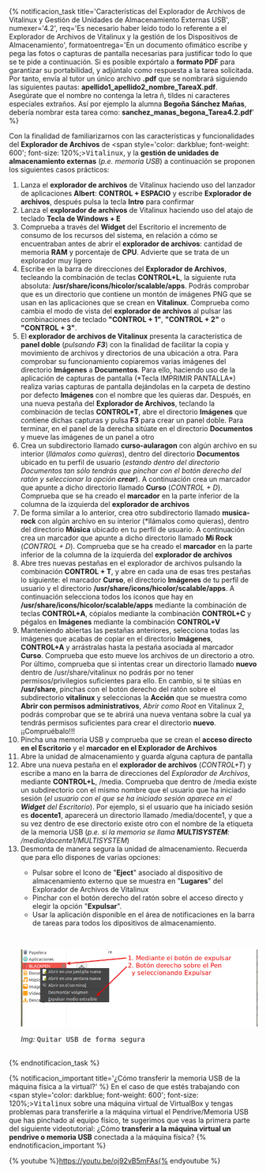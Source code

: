 {% notificacion_task title='Características del Explorador de Archivos de Vitalinux y Gestión de Unidades de Almacenamiento Externas USB',
numexer='4.2',
req='Es necesario haber leído todo lo referente a el Explorador de Archivos de Vitalinux y la gestión de los Dispositivos de Almacenamiento',
formatoentrega='En un documento ofimático escribe y pega las fotos o capturas de pantalla necesarias para justificar todo lo que se te pide a continuación. Si es posible expórtalo a <b>formato PDF</b> para garantizar su portabilidad, y adjúntalo como respuesta a la tarea solicitada. Por tanto, envía al tutor un único archivo <b>.pdf</b> que se nombrará siguiendo las siguientes pautas: <b>apellido1_apellido2_nombre_TareaX.pdf</b>.
<br>
Asegúrate que el nombre no contenga la letra ñ, tildes ni caracteres especiales extraños. Así por ejemplo la alumna <b>Begoña Sánchez Mañas</b>, debería nombrar esta tarea como: <b>sanchez_manas_begona_Tarea4.2.pdf</b>' %}

Con la finalidad de familiarizarnos con las características y funcionalidades del <b>Explorador de Archivos</b> de <span style='color: darkblue; font-weight: 600'; font-size: 120%;><tt>Vitalinux</tt></span>, y la <b>gestión de unidades de almacenamiento externas</b> (<i>p.e. memoria USB</i>) a continuación se proponen los siguientes casos prácticos:

<ol>
<li>Lanza el <b>explorador de archivos</b> de Vitalinux haciendo uso del lanzador de aplicaciones <b>Albert</b>: <b>CONTROL + ESPACIO</b> y escribe <b>Explorador de archivos</b>, después pulsa la tecla <b>Intro</b> para confirmar</li>
<li>Lanza el <b>explorador de archivos</b> de Vitalinux haciendo uso del atajo de teclado <b>Tecla de Windows + E</b></li>
<li>Comprueba a través del <b>Widget</b> del Escritorio el incremento de consumo de los recursos del sistema, en relación a cómo se encuentraban antes de abrir el <b>explorador de archivos</b>: cantidad de memoria <b>RAM</b> y porcentaje de <b>CPU</b>.  Advierte que se trata de un explorador muy ligero</li>
<li>Escribe en la barra de direcciones del <b>Explorador de Archivos</b>, tecleando la combinación de teclas <b>CONTROL+L</b>, la siguiente ruta absoluta: <b>/usr/share/icons/hicolor/scalable/apps</b>.  Podrás comprobar que es un directorio que contiene un montón de imágenes PNG que se usan en las aplicaciones que se crean en <b>Vitalinux</b>.  Comprueba como cambia el modo de vista del <b>explorador de archivos</b> al pulsar las combinaciones de teclado <b>"CONTROL + 1"</b>, <b>"CONTROL + 2"</b> o <b>"CONTROL + 3"</b>.</li>
<li>El <b>explorador de archivos de Vitalinux</b> presenta la característica de <b>panel doble</b> (<i>pulsando <b>F3</b></i>)  con la finalidad de facilitar la copia y movimiento de archivos y directorios de una ubicación a otra. Para comprobar su funcionamiento copiaremos varias imágenes del directorio <b>Imágenes</b> a <b>Documentos</b>.  Para ello, haciendo uso de la aplicación de capturas de pantalla (*Tecla IMPRIMIR PANTALLA*) realiza varias capturas de pantalla dejándolas en la carpeta de destino por defecto <b>Imágenes</b> con el nombre que les quieras dar.  Después, en una nueva pestaña del <b>Explorador de Archivos</b>, teclando la combinación de teclas <b>CONTROL+T</b>, abre el directorio <b>Imágenes</b> que contiene dichas capturas y pulsa <b>F3</b> para crear un panel doble.  Para terminar, en el panel de la derecha sitúate en el directorio <b>Documentos</b> y mueve las imágenes de un panel a otro</li>
<li>Crea un subdirectorio llamado <b>curso-aularagon</b> con algún archivo en su interior (<i>llámalos como quieras</i>), dentro del directorio <b>Documentos</b> ubicado en tu perfil de usuario (<i>estando dentro del directorio Documentos tan sólo tendrás que pinchar con el botón derecho del ratón y seleccionar la opción <b>crear</b></i>).  A continuación crea un marcador que apunte a dicho directorio llamado <b>Curso</b> (<i>CONTROL + D</i>). Comprueba que se ha creado el <b>marcador</b> en la parte inferior de la columna de la izquierda del <b>explorador de archivos</b></li>
<li>De forma similar a lo anterior, crea otro subdirectorio llamado <b>musica-rock</b> con algún archivo en su interior (*llámalos como quieras</i>), dentro del directorio <b>Música</b> ubicado en tu perfil de usuario.  A continuación crea un marcador que apunte a dicho directorio llamado <b>Mi Rock</b> (<i>CONTROL + D</i>). Comprueba que se ha creado el <b>marcador</b> en la parte inferior de la columna de la izquierda del <b>explorador de archivos</b></li>
<li>Abre tres nuevas pestañas en el explorador de archivos pulsando la combinación <b>CONTROL + T</b>, y abre en cada una de esas tres pestañas lo siguiente: el marcador <b>Curso</b>, el directorio <b>Imágenes</b> de tu perfil de usuario y el directorio <b>/usr/share/icons/hicolor/scalable/apps</b>.  A continuación selecciona todos los iconos que hay en <b>/usr/share/icons/hicolor/scalable/apps</b> mediante la combinación de teclas <b>CONTROL+A</b>, cópialos mediante la combinación <b>CONTROL+C</b> y pégalos en <b>Imágenes</b> mediante la combinación <b>CONTROL+V</b></li>
<li>Manteniendo abiertas las pestañas anteriores, selecciona todas las imágenes que acabas de copiar en el directorio <b>Imágenes</b>, <b>CONTROL+A</b> y arrástralas hasta la pestaña asociada al marcador <b>Curso</b>.  Comprueba que esto mueve los archivos de un directorio a otro.   Por último, comprueba que si intentas crear un directorio llamado <b>nuevo</b> dentro de </b>/usr/share/vitalinux</b> no podrás por no tener permisos/privilegios suficientes para ello.  En cambio, si te sitúas en <b>/usr/share</b>, pinchas con el botón derecho del ratón sobre el subdirectorio <b>vitalinux</b> y seleccionas la <b>Acción</b> que se muestra como <b>Abrir con permisos administrativos</b>, <i>Abrir como Root</i> en Vitalinux 2, podrás comprobar que se te abrirá una nueva ventana sobre la cual ya tendrás permisos suficientes para crear el directorio <b>nuevo</b>. </i>¡¡Compruébalo!!!
</li>
<li>
Pincha una memoria USB y comprueba que se crean el <b>acceso directo en el Escritorio</b> y el <b>marcador en el Explorador de Archivos</b>
</li>
<li>
Abre la unidad de almacenamiento y guarda alguna captura de pantalla
</li>
<li>
Abre una nueva pestaña en el <b>explorador de archivos</b> (<i>CONTROL+T</i>) y escribe </b>a mano</b> en la barra de direcciones del <i>Explorador de Archivos</i>, mediante <b>CONTROL+L</b>, </b>/media</b>.  Comprueba que dentro de </b>/media</b> existe un subdirectorio con el mismo nombre que el usuario que ha iniciado sesión (<i>el usuario con el que se ha iniciado sesión aparece en el <b>Widget</b> del Escritorio</i>).  Por ejemplo, si el usuario que ha iniciado sesión es <b>docente1</b>, aparecerá un directorio llamado </b>/media/docente1</b>, y que a su vez dentro de ese directorio existe otro con el nombre de la etiqueta de la memoria USB (<i>p.e. si la memoria se llama <b>MULTISYSTEM</b>: </b>/media/docente1/MULTISYSTEM</b></i>)
</li>
<li>
Desmonta de manera segura la unidad de almacenamiento.  Recuerda que para ello dispones de varias opciones:
</li>
<ul>
<li>
Pulsar sobre el Icono de "<b>Eject</b>" asociado al dispositivo de almacenamiento externo que se muestra en "<b>Lugares</b>" del Explorador de Archivos de Vitalinux
</li>
<li>
Pinchar con el botón derecho del ratón sobre el acceso directo y elegir la opción "<b>Expulsar</b>".
</li>
<li>
Usar la aplicación disponible en el área de notificaciones en la barra de tareas para todos los dipositivos de almacenamiento.
</li>
</ul>

<br><div class="container">
<img class="coolimage" src="../img/Pcmanfm-quitar-usb.png" alt="Imagen no Localizada">
<div class="imagetext_type2"><i>Img:</i> <tt>Quitar USB de forma segura</tt></div>
</div><br>

</ol>

{% endnotificacion_task %}


{% notificacion_important title='¿Cómo transferir la memoria USB de la máquina física a la virtual?' %}
En el caso de que estés trabajando con <span style='color: darkblue; font-weight: 600'; font-size: 120%;><tt>Vitalinux</tt></span> sobre una máquina virtual de VirtualBox y tengas problemas para transferirle a la máquina virtual el Pendrive/Memoria USB que has pinchado al equipo físico, te sugerimos que veas la primera parte del siguiente videotutorial: ¿Cómo <b>transferir a la máquina virtual un pendrive o memoria USB</b> conectada a la máquina física?
{% endnotificacion_important %}

{% youtube %}https://youtu.be/oj92vB5mFAs{% endyoutube %}








